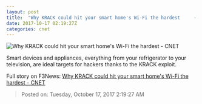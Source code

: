 ```yaml
---
layout: post
title:  "Why KRACK could hit your smart home's Wi-Fi the hardest     - CNET"
date: 2017-10-17 02:19:27Z
categories: cnet
---
```


![Why KRACK could hit your smart home's Wi-Fi the hardest     - CNET](https://cnet2.cbsistatic.com/img/lH0zd0hmRJVgd3kdXo-SGYpz-Mc=/670x503/2017/10/16/4c695edc-6911-4c80-989e-0513ddcf9cad/wifi-security.jpg)

Smart devices and appliances, everything from your refrigerator to your television, are ideal targets for hackers thanks to the KRACK exploit.


Full story on F3News: [Why KRACK could hit your smart home's Wi-Fi the hardest     - CNET](http://www.f3nws.com/n/tuFqjD)

> Posted on: Tuesday, October 17, 2017 2:19:27 AM

